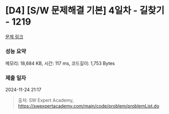 # [D4] [S/W 문제해결 기본] 4일차 - 길찾기 - 1219 

[문제 링크](https://swexpertacademy.com/main/code/problem/problemDetail.do?contestProbId=AV14geLqABQCFAYD) 

### 성능 요약

메모리: 18,684 KB, 시간: 117 ms, 코드길이: 1,753 Bytes

### 제출 일자

2024-11-24 21:17



> 출처: SW Expert Academy, https://swexpertacademy.com/main/code/problem/problemList.do